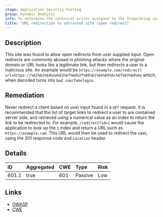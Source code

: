 ```yaml
---
stage: Application Security Testing
group: Dynamic Analysis
info: To determine the technical writer assigned to the Stage/Group associated with this page, see https://handbook.gitlab.com/handbook/product/ux/technical-writing/#assignments
title: 'URL redirection to untrusted site (open redirect)'
---
```


## Description

This site was found to allow open redirects from user supplied input. Open redirects are commonly
abused in phishing attacks where the original domain or URL looks like a legitimate link, but then
redirects a user to a malicious site. An example would be
`https://example.com/redirect?url=https://%62%61%64%2e%63%6f%6d%2f%66%61%6b%65%6c%6f%67%69%6e` which,
when decoded turns into `bad.com/fakelogin`.

## Remediation

Never redirect a client based on user input found in a `GET` request. It is recommended that the list
of target links to redirect a user to are contained server side, and retrieved using a numerical value
as an index to return the link to be redirected to. For example, `/redirect?id=1` would cause the
application to look up the `1` index and return a URL such as `https://example.com`. This URL would
then be used to redirect the user, using the 301 response code and `Location` header.

## Details

| ID | Aggregated | CWE | Type | Risk |
|:---|:-----------|:----|:-----|:-----|
| 601.1 | true | 601 | Passive | Low |

## Links

- [OWASP](https://cheatsheetseries.owasp.org/cheatsheets/Unvalidated_Redirects_and_Forwards_Cheat_Sheet.html)
- [CWE](https://cwe.mitre.org/data/definitions/601.html)
